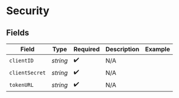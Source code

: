 # Security


## Fields

| Field              | Type               | Required           | Description        | Example            |
| ------------------ | ------------------ | ------------------ | ------------------ | ------------------ |
| `clientID`         | *string*           | :heavy_check_mark: | N/A                |                    |
| `clientSecret`     | *string*           | :heavy_check_mark: | N/A                |                    |
| `tokenURL`         | *string*           | :heavy_check_mark: | N/A                |                    |
